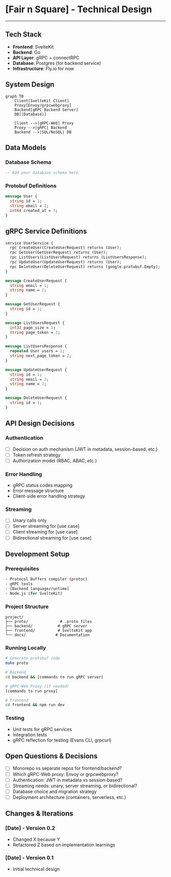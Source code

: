 # [Fair n Square] - Technical Design

---

## Tech Stack
- **Frontend**: SvelteKit
- **Backend**: Go
- **API Layer**: gRPC + connectRPC
- **Database**: Postgres (for backend service)
- **Infrastructure**: Fly.io for now

## System Design

```mermaid
graph TB
    Client[SvelteKit Client]
    Proxy[Envoy/grpcwebproxy]
    Backend[gRPC Backend Server]
    DB[(Database)]

    Client -->|gRPC-Web| Proxy
    Proxy -->|gRPC| Backend
    Backend -->|SQL/NoSQL| DB
```

## Data Models

### Database Schema
```sql
-- Add your database schema here
```

### Protobuf Definitions
```protobuf
message User {
  string id = 1;
  string email = 2;
  int64 created_at = 3;
}
```

## gRPC Service Definitions

```protobuf
service UserService {
  rpc CreateUser(CreateUserRequest) returns (User);
  rpc GetUser(GetUserRequest) returns (User);
  rpc ListUsers(ListUsersRequest) returns (ListUsersResponse);
  rpc UpdateUser(UpdateUserRequest) returns (User);
  rpc DeleteUser(DeleteUserRequest) returns (google.protobuf.Empty);
}

message CreateUserRequest {
  string email = 1;
  string name = 2;
}

message GetUserRequest {
  string id = 1;
}

message ListUsersRequest {
  int32 page_size = 1;
  string page_token = 2;
}

message ListUsersResponse {
  repeated User users = 1;
  string next_page_token = 2;
}

message UpdateUserRequest {
  string id = 1;
  string email = 2;
  string name = 3;
}

message DeleteUserRequest {
  string id = 1;
}
```

## API Design Decisions

### Authentication
- [ ] Decision on auth mechanism (JWT in metadata, session-based, etc.)
- [ ] Token refresh strategy
- [ ] Authorization model (RBAC, ABAC, etc.)

### Error Handling
- gRPC status codes mapping
- Error message structure
- Client-side error handling strategy

### Streaming
- [ ] Unary calls only
- [ ] Server streaming for [use case]
- [ ] Client streaming for [use case]
- [ ] Bidirectional streaming for [use case]

## Development Setup

### Prerequisites
```bash
- Protocol Buffers compiler (protoc)
- gRPC tools
- [Backend language/runtime]
- Node.js (for SvelteKit)
```

### Project Structure
```
project/
├── proto/              # .proto files
├── backend/           # gRPC server
├── frontend/          # SvelteKit app
└── docs/             # Documentation
```

### Running Locally
```bash
# Generate protobuf code
make proto

# Backend
cd backend && [commands to run gRPC server]

# gRPC-Web Proxy (if needed)
[commands to run proxy]

# Frontend
cd frontend && npm run dev
```

### Testing
- Unit tests for gRPC services
- Integration tests
- gRPC reflection for testing (Evans CLI, grpcurl)

## Open Questions & Decisions
- [ ] Monorepo vs separate repos for frontend/backend?
- [ ] Which gRPC-Web proxy: Envoy or grpcwebproxy?
- [ ] Authentication: JWT in metadata vs session-based?
- [ ] Streaming needs: unary, server streaming, or bidirectional?
- [ ] Database choice and migration strategy
- [ ] Deployment architecture (containers, serverless, etc.)

## Changes & Iterations

### [Date] - Version 0.2
- Changed X because Y
- Refactored Z based on implementation learnings

### [Date] - Version 0.1
- Initial technical design
